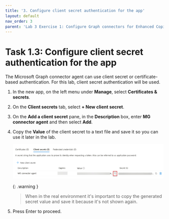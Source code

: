 ```yaml
---
title: '3. Configure client secret authentication for the app'
layout: default
nav_order: 3
parent: 'Lab 3 Exercise 1: Configure Graph connectors for Enhanced Copilot Experience'
---
```


# Task 1.3: Configure client secret authentication for the app

The Microsoft Graph connector agent can use client secret or certificate-based authentication. For this lab, client secret authentication will be used.

1. In the new app, on the left menu under **Manage**, select **Certificates & secrets**.

1. On the **Client secrets** tab, select **+ New client secret**.

1. On the **Add a client secret** pane, in the **Description** box, enter **MG connector agent** and then select **Add**.

1. Copy the **Value** of the client secret to a text file and save it so you can use it later in the lab.

    ![clientSecretCopy.jpg](../media/Updates/clientSecretCopy.jpg)

    {: .warning }
    > When in the real environment it's important to copy the generated secret value and save it because it's not shown again. 

1. Press Enter to proceed.
